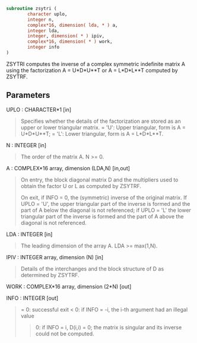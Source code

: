 ```fortran
subroutine zsytri (
        character uplo,
        integer n,
        complex*16, dimension( lda, * ) a,
        integer lda,
        integer, dimension( * ) ipiv,
        complex*16, dimension( * ) work,
        integer info
)
```

ZSYTRI computes the inverse of a complex symmetric indefinite matrix
A using the factorization A = U\*D\*U\*\*T or A = L\*D\*L\*\*T computed by
ZSYTRF.

## Parameters
UPLO : CHARACTER\*1 [in]
> Specifies whether the details of the factorization are stored
> as an upper or lower triangular matrix.
> = 'U':  Upper triangular, form is A = U\*D\*U\*\*T;
> = 'L':  Lower triangular, form is A = L\*D\*L\*\*T.

N : INTEGER [in]
> The order of the matrix A.  N >= 0.

A : COMPLEX\*16 array, dimension (LDA,N) [in,out]
> On entry, the block diagonal matrix D and the multipliers
> used to obtain the factor U or L as computed by ZSYTRF.
> 
> On exit, if INFO = 0, the (symmetric) inverse of the original
> matrix.  If UPLO = 'U', the upper triangular part of the
> inverse is formed and the part of A below the diagonal is not
> referenced; if UPLO = 'L' the lower triangular part of the
> inverse is formed and the part of A above the diagonal is
> not referenced.

LDA : INTEGER [in]
> The leading dimension of the array A.  LDA >= max(1,N).

IPIV : INTEGER array, dimension (N) [in]
> Details of the interchanges and the block structure of D
> as determined by ZSYTRF.

WORK : COMPLEX\*16 array, dimension (2\*N) [out]

INFO : INTEGER [out]
> = 0: successful exit
> < 0: if INFO = -i, the i-th argument had an illegal value
> > 0: if INFO = i, D(i,i) = 0; the matrix is singular and its
> inverse could not be computed.
